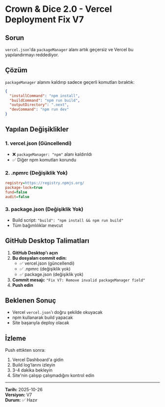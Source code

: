 # Crown & Dice 2.0 - Vercel Deployment Fix V7

## Sorun
`vercel.json`'da `packageManager` alanı artık geçersiz ve Vercel bu yapılandırmayı reddediyor.

## Çözüm
`packageManager` alanını kaldırıp sadece geçerli komutları bıraktık:

```json
{
  "installCommand": "npm install",
  "buildCommand": "npm run build", 
  "outputDirectory": ".next",
  "devCommand": "npm run dev"
}
```

## Yapılan Değişiklikler

### 1. vercel.json (Güncellendi)
- ❌ `packageManager: "npm"` alanı kaldırıldı
- ✅ Diğer npm komutları korundu

### 2. .npmrc (Değişiklik Yok)
```ini
registry=https://registry.npmjs.org/
package-lock=true
fund=false
audit=false
```

### 3. package.json (Değişiklik Yok)
- Build script: `"build": "npm install && npm run build"`
- Tüm bağımlılıklar mevcut

## GitHub Desktop Talimatları

1. **GitHub Desktop'ı açın**
2. **Bu dosyaları commit edin:**
   - ✅ vercel.json (güncellendi)
   - ✅ .npmrc (değişiklik yok)
   - ✅ package.json (değişiklik yok)
3. **Commit mesajı:** `"Fix V7: Remove invalid packageManager field"`
4. **Push edin**

## Beklenen Sonuç
- Vercel `vercel.json`'ı doğru şekilde okuyacak
- npm kullanarak build yapacak
- Site başarıyla deploy olacak

## İzleme
Push ettikten sonra:
1. Vercel Dashboard'a gidin
2. Build log'larını izleyin
3. 3-4 dakika bekleyin
4. Site'nin çalışıp çalışmadığını kontrol edin

---
**Tarih:** 2025-10-26  
**Versiyon:** V7  
**Durum:** ✅ Hazır